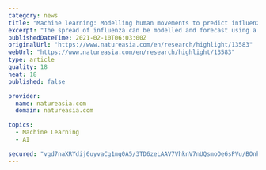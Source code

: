 ```yaml
---
category: news
title: "Machine learning: Modelling human movements to predict influenza activity"
excerpt: "The spread of influenza can be modelled and forecast using a machine-learning-based analysis of anonymized mobile phone data. The mobility map, presented in Nature Communications this week, is shown to accurately forecast the spread of influenza in New ..."
publishedDateTime: 2021-02-10T06:03:00Z
originalUrl: "https://www.natureasia.com/en/research/highlight/13583"
webUrl: "https://www.natureasia.com/en/research/highlight/13583"
type: article
quality: 18
heat: 18
published: false

provider:
  name: natureasia.com
  domain: natureasia.com

topics:
  - Machine Learning
  - AI

secured: "vgd7naXRYdij6uyvaCg1mg0A5/3TD6zeLAAV7VhknV7nUQsmoOe6sPVu/BOnk3d3o4/+a4dgy5NEeYlDxPPwaUwFmRlfz+bLQNBhwgvILH7Gkv5k/Di+9lh9Qt71yBfo5ilKTWGNJftIHWFwSdpOLpcSdGQsZez95UUlbAQsm4NQalpfayeFcBLMuytWtG3ZscyddNgBZjP1THSyEd+ngIrYDNJaZWetr/zMomK/Ggod8ptvOHp/kKyQPfvq3BjofXKld5DdmEQ4Zj2atrBKuaisK/F4Slc+Bs2VCnvz6rimlvq3nJopD/NEbSuiLyOvuVil644AF2yinKOWBk57oV0WJ1gKF1YIpV7rmtxuPkI=;BTe4rZ4WqX2kJ64bKBLSBA=="
---
```


